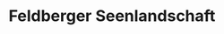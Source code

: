 ---
title: Feldberger Seenlandschaft
url: /feldberger-seenlandschaft/
latitude: 53.319
longitude: 13.443
---